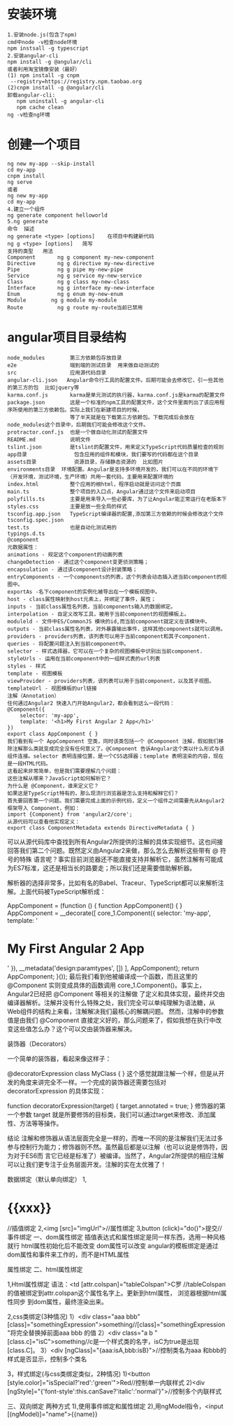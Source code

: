 # 安装环境
    1.安装node.js(包含了npm)
    cmd中node -v检查node环境
    npm instsall -g typescript
    2.安装angular-cli
    npm install -g @angular/cli
    或者利用淘宝镜像安装（最好）
    (1) npm install -g cnpm 
     --registry=https://registry.npm.taobao.org
    (2)cnpm install -g @angular/cli
    卸载angular-cli:
       npm uninstall -g angular-cli  
       npm cache clean  
    ng -v检查ng环境
 # 创建一个项目
    ng new my-app --skip-install
    cd my-app
    cnpm install
    ng serve
    或者
    ng new my-app
    cd my-app
    4.建立一个组件
    ng generate component helloworld
    5.ng generate
    命令	描述
    ng generate <type> [options]	在项目中构建新代码
    ng g <type> [options]	简写
    支持的类型	用法
    Component	    ng g component my-new-component
    Directive   	ng g directive my-new-directive
    Pipe	        ng g pipe my-new-pipe
    Service     	ng g service my-new-service
    Class	        ng g class my-new-class
    Interface	    ng g interface my-new-interface
    Enum	        ng g enum my-new-enum
    Module	      ng g module my-module
    Route	        ng g route my-route当前已禁用
 # angular项目目录结构
    node_modules        第三方依赖包存放目录
    e2e                 端到端的测试目录  用来做自动测试的
    src                 应用源代码目录  
    angular-cli.json   Angular命令行工具的配置文件。后期可能会去修改它，引一些其他的第三方的包  比如jquery等
    karma.conf.js       karma是单元测试的执行器，karma.conf.js是karma的配置文件
    package.json        这是一个标准的npm工具的配置文件，这个文件里面列出了该应用程序所使用的第三方依赖包。实际上我们在新建项目的时候，
                        等了半天就是在下载第三方依赖包。下载完成后会放在node_modules这个目录中，后期我们可能会修改这个文件。
    protractor.conf.js  也是一个做自动化测试的配置文件
    README.md           说明文件
    tslint.json         是tslint的配置文件，用来定义TypeScript代码质量检查的规则
    app目录               包含应用的组件和模块，我们要写的代码都在这个目录
    assets目录            资源目录，存储静态资源的  比如图片
    environments目录  环境配置。Angular是支持多环境开发的，我们可以在不同的环境下（开发环境，测试环境，生产环境）共用一套代码，主要用来配置环境的
    index.html          整个应用的根html，程序启动就是访问这个页面
    main.ts             整个项目的入口点，Angular通过这个文件来启动项目
    polyfills.ts        主要是用来导入一些必要库，为了让Angular能正常运行在老版本下
    styles.css          主要是放一些全局的样式
    tsconfig.app.json   TypeScript编译器的配置,添加第三方依赖的时候会修改这个文件
    tsconfig.spec.json  
    test.ts             也是自动化测试用的
    typings.d.ts        
    @component
    元数据属性：
    animations - 规定这个component的动画列表
    changeDetection - 通过这个component变更侦测策略；
    encapsulation - 通过该component设计封装策略；
    entryComponents - 一个components的列表，这个列表会动态插入进当前component的视图中。
    exportAs -名下component的实例化被导出在一个模板视图中。
    host - class属性映射到host元素上，并绑定了事件，属性；
    inputs - 当前class属性名列表，当前components输入的数据绑定。
    interpolation - 自定义改写工具，被用于当前component的视图模板上。
    moduleld - 文件中ES/CommonJS 模块的id,而当前component就定义在该模块中。
    outputs - 当前class属性名列表，对外暴露输出事件，这样其他components就可以调用。
    providers - providers列表，该列表可以用于当前component和其子component.
    queries - 将配置问题注入到当前component中。
    selector - 样式选择器，它可以在一个复杂的视图模板中识别出当前component.
    styleUrls - 运用在当前component中的一组样式表的url列表
    styles - 样式
    template - 视图模板
    viewProvider - providers列表，该列表可以用于当前component，以及其子视图。
    templateUrl - 视图模板的url链接
    注解（Annotation）
    任何通过Angular2 快速入门开始Angular2，都会看到这么一段代码：
    @Component({
        selector: 'my-app',
        template: '<h1>My First Angular 2 App</h1>'
    })
    export class AppComponent { }
    我们看到有一个 AppComponent 空类，同时该类包括一个 @Component 注解，假如我们移除注解那么类就变成完全没有任何意义了。@Component 告诉Angular这个类以什么形式与该组件连接。selector 表明连接位置，是一个CSS选择器；template 表明渲染的内容，现在是一段HTML代码。
    这看起来非常简单，但是我们需要理解几个问题：
    这些注解从哪来？JavaScript如何解析它？
    为什么是 @Component，谁来定义它？
    如果这是TypeScript特有的，那么现流行浏览器是怎么支持和解释它们？
    首先要回答第一个问题。我们需要完成上面的示例代码，定义一个组件之间需要先从Angular2框架导入 Component，例如：
    import {Component} from 'angular2/core';
    从源代码可以查看他实现定义：
    export class ComponentMetadata extends DirectiveMetadata { }
可以从源代码库中查找到所有Angular2所提供的注解的具体实现细节。这也间接回答我们第二个问题。既然定义由Angular2来做，那么怎么去解析这些带有 @ 符号的特殊
语言呢？事实目前浏览器还不能直接支持并解析它，虽然注解有可能成为ES7标准，这还是相当长的路要走；所以我们还是需要借助解析器。

解析器的选择非常多，比如有名的Babel、Traceur、TypeScript都可以来解析注解。上面代码被TypeScript解析成：

AppComponent = (function () {
    function AppComponent() {
    }
    AppComponent = __decorate([
        core_1.Component({
            selector: 'my-app',
            template: '<h1>My First Angular 2 App</h1>'
        }), 
        __metadata('design:paramtypes', [])
    ], AppComponent);
    return AppComponent;
}());
最后我们看到他被编译成一个函数，而且这里的 @Component 实则变成具体的函数调用 core_1.Component()。事实上，Angular2已经把 @Component 等相关的注解做
了定义和具体实现，最终并交由编译器解析。注解并没有什么特殊之处，我们完全可以单纯理解为语法糖，从Web组件的结构上来看，注解解决我们最核心的解耦问题。
然而，注解中的参数值是由我们 @Component 直接定义好的，那么问题来了，假如我想在执行中改变这些值怎么办？这个可以交由装饰器来解决。

装饰器（Decorators）

一个简单的装饰器，看起来像这样子：

@decoratorExpression
class MyClass { }
这个感觉就跟注解一个样，但是从开发的角度来讲完全不一样。一个完成的装饰器还需要包括对 decoratorExpression 的具体实现：

function decoratorExpression(target) {
   target.annotated = true;
}
修饰器的第一个参数 target 就是所要修饰的目标类，我们可以通过target来修改、添加属性、方法等等操作。

结论
注解和修饰器从语法层面完全是一样的，而唯一不同的是注解我们无法过多参与控制行为能力；修饰器则不然。虽然最后都是以注解（也可以说是修饰符，因为对于ES6而
言它已经是标准了）被编译。当然了，Angular2所提供的相应注解可以让我们更专注于业务层面开发。注解的实在太优雅了！

数据绑定（默认单向绑定）
1,<h1>{{xxx}}</h1>//插值绑定
2,<img [src]="imgUrl">//属性绑定
3,button (click)="do()">提交</button>//事件绑定
一、dom属性绑定
插值表达式和属性绑定是同一样东西，选用一种风格就行
html属性初始化后不能改变
dom属性可以改变
angular的模板绑定是通过dom属性和事件来工作的，而不是HTML属性

属性绑定
二、html属性绑定

1,Html属性绑定
语法：<td [attr.colspan]="tableColspan">C罗<td> //tableColspan的值被绑定到attr.colspan这个属性名字上。更新到html属性， 浏览器根据html属性同步
到dom属性，最终渲染出来。

2,css类绑定(3种情况)
1）<div class="aaa bbb" [class]="somethingExpression">something</div>//[class]="somethingExpression"将完全替换掉前面aaa bbb 的值
2）<div class="a b " [class.c]="isC">something</div>//c是一个样式类的名字，isC为true是出现[class.C]。
3）<div [ngClass]="{aaa:isA,bbb:isB}"></div>//控制类名为aaa 和bbb的样式是否显示，控制多个类名

3，样式绑定(与css类绑定类似，2种情况)
1)<button [style.color]="isSpecial?'red':'green'">Red</button>//控制单一内联样式
2)<div [ngStyle]="{'font-style':this.canSave?'italic':'normal'}"></div>//控制多个内联样式

三、双向绑定
两种方式
1),使用事件绑定和属性绑定
2),用ngModel指令，<input [(ngModel)]="name">{{name}}



